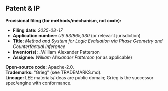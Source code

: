 
## Patent & IP

**Provisional filing (for methods/mechanism, not code):**
- **Filing date:** _2025-08-17_
- **Application number:** _US 63/865,330_ (or relevant jurisdiction)
- **Title:** _Method and System for Logic Evaluation via Phase Geometry and Counterfactual Inference_
- **Inventor(s):** _William Alexander Patterson
- **Assignee:** _William Alexander Patterson_ (or as applicable)

**Open-source code:** Apache-2.0.  
**Trademarks:** “Grieg” (see TRADEMARKS.md).  
**Lineage:** LEE materials/ideas are public domain; Grieg is the successor spec/engine with conformance.

